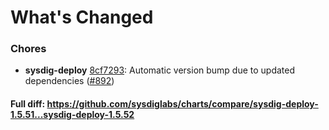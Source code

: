 # What's Changed

### Chores
- **sysdig-deploy** [8cf7293](https://github.com/sysdiglabs/charts/commit/8cf7293de6763c606170eaf0c0a3ca78da648662): Automatic version bump due to updated dependencies ([#892](https://github.com/sysdiglabs/charts/issues/892))

#### Full diff: https://github.com/sysdiglabs/charts/compare/sysdig-deploy-1.5.51...sysdig-deploy-1.5.52
